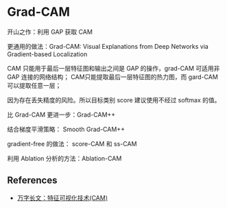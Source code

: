 # Grad-CAM

开山之作：利用 GAP 获取 CAM

更通用的做法：Grad-CAM: Visual Explanations from Deep Networks via Gradient-based Localization

CAM 只能用于最后一层特征图和输出之间是 GAP 的操作，grad-CAM 可适用非 GAP 连接的网络结构；
CAM只能提取最后一层特征图的热力图，而 gard-CAM 可以提取任意一层；

因为存在丢失精度的风险。所以目标类别 score 建议使用不经过 softmax 的值。

比 Grad-CAM 更进一步：Grad-CAM++ 

结合梯度平滑策略： Smooth Grad-CAM++

gradient-free 的做法： score-CAM 和 ss-CAM

利用 Ablation 分析的方法：Ablation-CAM



## References

- [万字长文：特征可视化技术(CAM)](https://zhuanlan.zhihu.com/p/269702192)